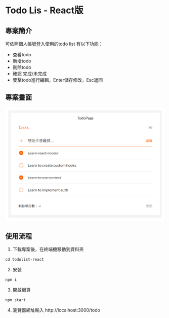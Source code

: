 # Todo Lis - React版

## 專案簡介
可依照個人帳號登入使用的todo list
有以下功能：
+ 查看todo
+ 新增todo
+ 刪除todo
+ 確認 完成/未完成
+ 雙擊todo進行編輯，Enter儲存修改，Esc返回

## 專案畫面
![todo page](https://github.com/BearK0515/todolist-react/blob/main/image/todo%20page.png)

## 使用流程

1. 下載專案後，在終端機移動到資料夾
```
cd todolist-react
```
2. 安裝
```
npm i
```
3. 開啟網頁
```
npm start
```
4. 瀏覽器網址輸入 http://localhost:3000/todo
